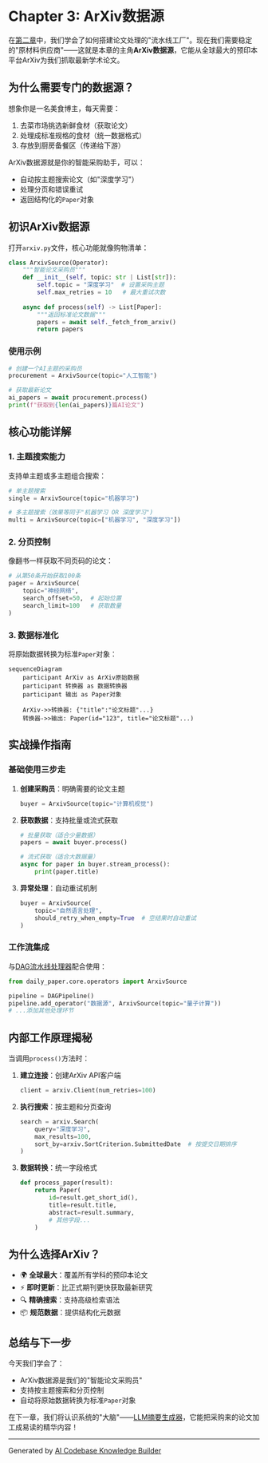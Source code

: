 # Chapter 3: ArXiv数据源

在[第二章](02_dag流水线处理器_.md)中，我们学会了如何搭建论文处理的"流水线工厂"。现在我们需要稳定的"原材料供应商"——这就是本章的主角**ArXiv数据源**，它能从全球最大的预印本平台ArXiv为我们抓取最新学术论文。

## 为什么需要专门的数据源？

想象你是一名美食博主，每天需要：
1. 去菜市场挑选新鲜食材（获取论文）
2. 处理成标准规格的食材（统一数据格式）
3. 存放到厨房备餐区（传递给下游）

ArXiv数据源就是你的智能采购助手，可以：
- 自动按主题搜索论文（如"深度学习"）
- 处理分页和错误重试
- 返回结构化的`Paper`对象

## 初识ArXiv数据源

打开`arxiv.py`文件，核心功能就像购物清单：

```python
class ArxivSource(Operator):
    """智能论文采购员"""
    def __init__(self, topic: str | List[str]):
        self.topic = "深度学习"  # 设置采购主题
        self.max_retries = 10   # 最大重试次数
        
    async def process(self) -> List[Paper]:
        """返回标准论文数据"""
        papers = await self._fetch_from_arxiv()
        return papers
```

### 使用示例
```python
# 创建一个AI主题的采购员
procurement = ArxivSource(topic="人工智能")

# 获取最新论文
ai_papers = await procurement.process()
print(f"获取到{len(ai_papers)}篇AI论文")
```

## 核心功能详解

### 1. 主题搜索能力
支持单主题或多主题组合搜索：
```python
# 单主题搜索
single = ArxivSource(topic="机器学习")

# 多主题搜索（效果等同于"机器学习 OR 深度学习")
multi = ArxivSource(topic=["机器学习", "深度学习"])
```

### 2. 分页控制
像翻书一样获取不同页码的论文：
```python
# 从第50条开始获取100条
pager = ArxivSource(
    topic="神经网络",
    search_offset=50,  # 起始位置
    search_limit=100   # 获取数量
)
```

### 3. 数据标准化
将原始数据转换为标准`Paper`对象：
```mermaid
sequenceDiagram
    participant ArXiv as ArXiv原始数据
    participant 转换器 as 数据转换器
    participant 输出 as Paper对象
    
    ArXiv->>转换器: {"title":"论文标题"...}
    转换器->>输出: Paper(id="123", title="论文标题"...)
```

## 实战操作指南

### 基础使用三步走
1. **创建采购员**：明确需要的论文主题
   ```python
   buyer = ArxivSource(topic="计算机视觉")
   ```
   
2. **获取数据**：支持批量或流式获取
   ```python
   # 批量获取（适合少量数据）
   papers = await buyer.process()
   
   # 流式获取（适合大数据量）
   async for paper in buyer.stream_process():
       print(paper.title)
   ```

3. **异常处理**：自动重试机制
   ```python
   buyer = ArxivSource(
       topic="自然语言处理",
       should_retry_when_empty=True  # 空结果时自动重试
   )
   ```

### 工作流集成
与[DAG流水线处理器](02_dag流水线处理器_.md)配合使用：
```python
from daily_paper.core.operators import ArxivSource

pipeline = DAGPipeline()
pipeline.add_operator("数据源", ArxivSource(topic="量子计算"))
# ...添加其他处理环节
```

## 内部工作原理揭秘

当调用`process()`方法时：
1. **建立连接**：创建ArXiv API客户端
   ```python
   client = arxiv.Client(num_retries=100)
   ```

2. **执行搜索**：按主题和分页查询
   ```python
   search = arxiv.Search(
       query="深度学习",
       max_results=100,
       sort_by=arxiv.SortCriterion.SubmittedDate  # 按提交日期排序
   )
   ```

3. **数据转换**：统一字段格式
   ```python
   def process_paper(result):
       return Paper(
           id=result.get_short_id(),
           title=result.title,
           abstract=result.summary,
           # 其他字段...
       )
   ```

## 为什么选择ArXiv？

- 🌍 **全球最大**：覆盖所有学科的预印本论文
- ⚡ **即时更新**：比正式期刊更快获取最新研究
- 🔍 **精确搜索**：支持高级检索语法
- 📦 **规范数据**：提供结构化元数据

## 总结与下一步

今天我们学会了：
- ArXiv数据源是我们的"智能论文采购员"
- 支持按主题搜索和分页控制
- 自动将原始数据转换为标准`Paper`对象

在下一章，我们将认识系统的"大脑"——[LLM摘要生成器](04_llm摘要生成器_.md)，它能把采购来的论文加工成易读的精华内容！

---

Generated by [AI Codebase Knowledge Builder](https://github.com/The-Pocket/Tutorial-Codebase-Knowledge)